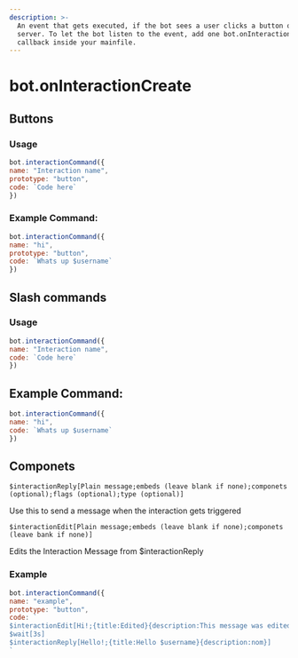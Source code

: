 ```yaml
---
description: >-
  An event that gets executed, if the bot sees a user clicks a button on a
  server. To let the bot listen to the event, add one bot.onInteractionCreate()
  callback inside your mainfile.
---
```


# bot.onInteractionCreate

## Buttons

### Usage

```javascript
bot.interactionCommand({
name: "Interaction name",
prototype: "button",
code: `Code here`
})
```

### Example Command:

```javascript
bot.interactionCommand({
name: "hi",
prototype: "button",
code: `Whats up $username`
})
```

## Slash commands

### Usage

```javascript
bot.interactionCommand({
name: "Interaction name",
code: `Code here`
})
```

## Example Command:

```javascript
bot.interactionCommand({
name: "hi",
code: `Whats up $username`
})
```

## Componets

`$interactionReply[Plain message;embeds (leave blank if none);componets (optional);flags (optional);type (optional)]`

Use this to send a message when the interaction gets triggered

`$interactionEdit[Plain message;embeds (leave blank if none);componets (leave bank if none)]`

Edits the Interaction Message from $interactionReply

### Example

```javascript
bot.interactionCommand({
name: "example",
prototype: "button",
code: `
$interactionEdit[Hi!;{title:Edited}{description:This message was edited}]
$wait[3s]
$interactionReply[Hello!;{title:Hello $username}{description:nom}]
`
```

